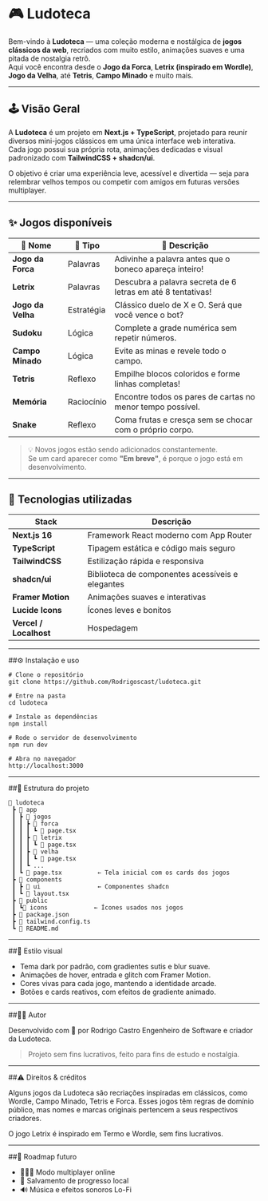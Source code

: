 # 🎮 Ludoteca

Bem-vindo à **Ludoteca** — uma coleção moderna e nostálgica de **jogos clássicos da web**, recriados com muito estilo, animações suaves e uma pitada de nostalgia retrô.  
Aqui você encontra desde o **Jogo da Forca**, **Letrix (inspirado em Wordle)**, **Jogo da Velha**, até **Tetris**, **Campo Minado** e muito mais.

---

## 🕹️ Visão Geral

A **Ludoteca** é um projeto em **Next.js + TypeScript**, projetado para reunir diversos mini-jogos clássicos em uma única interface web interativa.  
Cada jogo possui sua própria rota, animações dedicadas e visual padronizado com **TailwindCSS + shadcn/ui**.

O objetivo é criar uma experiência leve, acessível e divertida — seja para relembrar velhos tempos ou competir com amigos em futuras versões multiplayer.

---

## ✨ Jogos disponíveis

| 🎯 Nome | 🧠 Tipo | 📄 Descrição |
|---------|---------|--------------|
| **Jogo da Forca** | Palavras | Adivinhe a palavra antes que o boneco apareça inteiro! |
| **Letrix** | Palavras | Descubra a palavra secreta de 6 letras em até 8 tentativas! |
| **Jogo da Velha** | Estratégia | Clássico duelo de X e O. Será que você vence o bot? |
| **Sudoku** | Lógica | Complete a grade numérica sem repetir números. |
| **Campo Minado** | Lógica | Evite as minas e revele todo o campo. |
| **Tetris** | Reflexo | Empilhe blocos coloridos e forme linhas completas! |
| **Memória** | Raciocínio | Encontre todos os pares de cartas no menor tempo possível. |
| **Snake** | Reflexo | Coma frutas e cresça sem se chocar com o próprio corpo. |

> 💡 Novos jogos estão sendo adicionados constantemente.  
> Se um card aparecer como **"Em breve"**, é porque o jogo está em desenvolvimento.

---

## 🧩 Tecnologias utilizadas

| Stack | Descrição |
|-------|------------|
| **Next.js 16** | Framework React moderno com App Router |
| **TypeScript** | Tipagem estática e código mais seguro |
| **TailwindCSS** | Estilização rápida e responsiva |
| **shadcn/ui** | Biblioteca de componentes acessíveis e elegantes |
| **Framer Motion** | Animações suaves e interativas |
| **Lucide Icons** | Ícones leves e bonitos |
| **Vercel / Localhost** | Hospedagem |

---

##⚙️ Instalação e uso

    # Clone o repositório
    git clone https://github.com/Rodrigoscast/ludoteca.git

    # Entre na pasta
    cd ludoteca

    # Instale as dependências
    npm install

    # Rode o servidor de desenvolvimento
    npm run dev

    # Abra no navegador
    http://localhost:3000

---

##🧠 Estrutura do projeto

    📂 ludoteca
     ┣ 📂 app
     ┃ ┣ 📂 jogos
     ┃ ┃ ┣ 📂 forca
     ┃ ┃ ┃ ┗ 📄 page.tsx
     ┃ ┃ ┣ 📂 letrix
     ┃ ┃ ┃ ┗ 📄 page.tsx
     ┃ ┃ ┣ 📂 velha
     ┃ ┃ ┃ ┗ 📄 page.tsx
     ┃ ┃ ┗ ...
     ┃ ┗ 📄 page.tsx          ← Tela inicial com os cards dos jogos
     ┣ 📂 components
     ┃ ┣ 📂 ui                ← Componentes shadcn
     ┃ ┗ 📄 layout.tsx
     ┣ 📂 public
     ┃ ┗📂 icons             ← Ícones usados nos jogos
     ┣ 📄 package.json
     ┣ 📄 tailwind.config.ts
     ┗ 📄 README.md

---

##🎨 Estilo visual

-   Tema dark por padrão, com gradientes sutis e blur suave.
-   Animações de hover, entrada e glitch com Framer Motion.
-   Cores vivas para cada jogo, mantendo a identidade arcade.
-   Botões e cards reativos, com efeitos de gradiente animado.

---

##🧑‍💻 Autor

Desenvolvido com 💙 por Rodrigo Castro
Engenheiro de Software e criador da Ludoteca.
> Projeto sem fins lucrativos, feito para fins de estudo e nostalgia.

---

##⚠️ Direitos & créditos

Alguns jogos da Ludoteca são recriações inspiradas em clássicos, como
Wordle, Campo Minado, Tetris e Forca.
Esses jogos têm regras de domínio público, mas nomes e marcas originais
pertencem a seus respectivos criadores.

  O jogo Letrix é inspirado em Termo e Wordle, sem fins lucrativos.

---

##🚀 Roadmap futuro

-   🧑‍🤝‍🧑 Modo multiplayer online
-   💾 Salvamento de progresso local
-   🔊 Música e efeitos sonoros Lo-Fi
